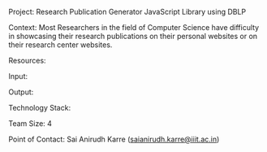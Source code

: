 Project: Research Publication Generator JavaScript Library using DBLP 

Context: Most Researchers in the field of Computer Science have difficulty in showcasing their research publications on their personal websites or on their research center websites.

Resources: 

Input: 

Output: 

Technology Stack: 

Team Size: 4 

Point of Contact: Sai Anirudh Karre (saianirudh.karre@iiit.ac.in)

